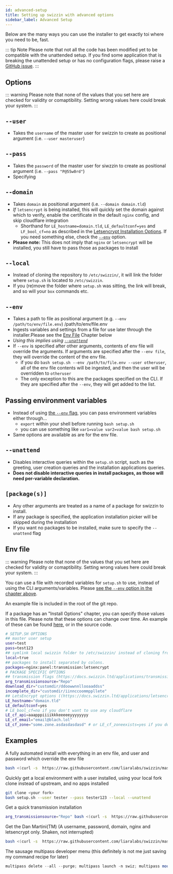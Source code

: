 ```yaml
---
id: advanced-setup
title: Setting up swizzin with advanced options
sidebar_label: Advanced Setup
---
```


Below are the many ways you can use the installer to get exactly toi where you need to be, fast.

::: tip Note
Please note that not all the code has been modified yet to be compatible with the unattended setup. If you find some application that is breaking the unattended setup or has no configuration flags, please raise a [GitHub issue](https://github.com/liaralabs/swizzin/issues/new/choose).
:::

## Options
::: warning
Please note that none of the values that you set here are checked for validity or comaptibility. Setting wrong values here could break your system.
:::
## `--user`
  * Takes the `username` of the master user for swizzin to create as positional argument (i.e. `--user masteruser`)
## `--pass`
  * Takes the `password` of the master user for siwzzin to create as positional argument (i.e. `--pass "P@55w0rd"`)
  * Specifying 
## `--domain`
  * Takes `domain` as positional argument (i.e. `--domain domain.tld`)
  * _If_ `letsencrypt` is being installed, this will quickly set the domain against which to verify, enable the certificate in the default `nginx` config, and skip cloudflare integration
    * Shorthand for `LE_hostname=domain.tld`, `LE_defaultconf=yes` and `LF_bool_cf=no` as described in the [Letsencrypt Installation Options](/applications/letsencrypt#install-options). If you need something else, check the [`--env`](#--env) option.
  * **Please note:** This does not imply that `nginx` or `letsencrypt` will be installed, you still have to pass those as packages to install

## `--local`
  * Instead of cloning the repository to `/etc/swizzin/`, it will link the folder where `setup.sh` is located to `/etc/swizzin`.
  * If you (re)move the folder where `setup.sh` was sitting, the link will break, and so will your `box` commands etc.
## `--env`
  * Takes a path to file as positional argument (e.g. `--env /path/to/env/file.env`)
 /path/to/env/file.env
  * Ingests variables and settings from a file for use later through the installer.Please see the [Env File](#env-file) Chapter below
  * _Using this implies using [`--unattend`](#--unattend)_
  * If `--env` is specified after other arguments, contents of env file will override the arguments. If arguments are specified after the `--env file`, they will override the content of the env file.
    * if you do `bash setup.sh --env /path/to/file.env --user otheruser`, all of the env file contents will be ingested, and then the user will be overridden to `otheruser`
    * The only exception to this are the packages specified on the CLI. If they are specified after the `--env`, they will get added to the list.
## **Passing environment variables**
  * Instead of using [the `--env` flag](#--env), you can pass environment variables either through...
    * `export` within your shell before running `bash setup.sh`
    * you can use something like `var1=value var2=value bash setup.sh`
  * Same options are available as are for the env file.
## `--unattend`
  * Disables interactive queries within the `setup.sh` script, such as the greeting, user creation queries and the installation applications queries.
  * **Does not disable interactive queries in install packages, as those will need per-variable declaration.**
## `[package(s)]`
  * Any other arguments are treated as a name of a package for swizzin to install.
  * If any package is specified, the application installation picker will be skipped during the installation
  * If you want no packages to be installed, make sure to specify the `--unattend` flag


## Env file
::: warning
Please note that none of the values that you set here are checked for validity or comaptibility. Setting wrong values here could break your system.
:::

You can use a file with recorded variables for `setup.sh` to use, instead of using the CLI arguments/variables. Please [see the `--env` option in the chapter above](#--env).

An example file is included in the root of the git repo.


If a package has an "Install Options" chapter, you can specify those values in this file. Please note that these options can change over time. An example of these can be found [here](/applications/letsencrypt#install-options), or in the source code. 

```bash
# SETUP.SH OPTIONS
## master user setup
user=test
pass=test123
## symlink local swizzin folder to /etc/swizzin/ instead of cloning from upstream
local=true
## packages to install separated by colons. 
packages=nginx:panel:transmission:letsencrypt
# PACKAGE SPECIFIC OPTIONS
## transmission flags (https://docs.swizzin.ltd/applications/transmission#install-options)
arg_transmissionsource="Repo"
download_dir="customdir/ddoowwnnllooaaddss"
incomplete_dir="customdir/iinnccoommppllete"
## LetsEncrypt options ((https://docs.swizzin.ltd/applications/letsencrypt#install-options))
LE_hostname="domain.tld"
LE_defaultconf=yes
# LE_bool_cf=no if you don't want to use any cloudflare
LE_cf_api=aaapppiiiikkkeeeeeyyyyyyyy
LE_cf_email="email@blach.lol"
LE_cf_zone="some.zone.asdasdasdasd" # or LE_cf_zoneexists=yes if you don't need it created
```

## Examples
A fully automated install with everything in an env file, and user and password which override the env file
```bash
bash <(curl -s  https://raw.githubusercontent.com/liaralabs/swizzin/master/setup.sh) --env /path/to/file.env --user tester --pass tester123
```

Quickly get a local environment with a user installed, using your local fork clone instead of upstream, and no apps installed
```bash
git clone <your fork>
bash setup.sh --user tester --pass tester123 --local --unattend
```

Get a quick transmission installation
```bash
arg_transmissionsource="Repo" bash <(curl -s  https://raw.githubusercontent.com/liaralabs/swizzin/master/setup.sh) --user tester --pass tester123 transmission
```

Get the Dan Martini(TM) (A username, password, domain, nginx and letsencrypt only. Shaken, not interrupted)
```bash
bash <(curl -s  https://raw.githubusercontent.com/liaralabs/swizzin/master/setup.sh) --unattend --user tester --pass tester123 --domain testing.com nginx letsencrypt
```

The sausage multipass developer menu (this definitely is not me just saving my command recipe for later)
```powershell
multipass delete --all --purge; multipass launch -n swiz; multipass mount .\Git\Fun\swizzin\ swiz; multipass exec swiz -- sudo -H su -c 'bash /home/ubuntu/C:/Users/sausage/Git/Fun/swizzin/setup.sh --unattend --local --user test --pass tester123'
```